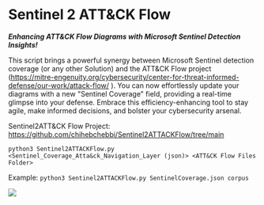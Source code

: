 # Sentinel 2 ATT&CK Flow

***Enhancing ATT&CK Flow Diagrams with Microsoft Sentinel Detection Insights!***

This script brings a powerful synergy between Microsoft Sentinel detection coverage (or any other Solution) and the ATT&CK Flow project (https://mitre-engenuity.org/cybersecurity/center-for-threat-informed-defense/our-work/attack-flow/ ). You can now effortlessly update your diagrams with a new "Sentinel Coverage" field, providing a real-time glimpse into your defense. Embrace this efficiency-enhancing tool to stay agile, make informed decisions, and bolster your cybersecurity arsenal.

Sentinel2ATT&CK Flow Project:  https://github.com/chihebchebbi/Sentinel2ATTACKFlow/tree/main

`python3 Sentinel2ATTACKFlow.py <Sentinel_Coverage_Atta&ck_Navigation_Layer (json)> <ATT&CK Flow Files Folder>`

Example: 
`python3 Sentinel2ATTACKFlow.py SentinelCoverage.json corpus`

![](https://i.imgur.com/F1g1T1g.png)
